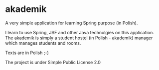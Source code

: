 akademik
========

A very simple application for learning Spring purpose (in Polish).

I learn to use Spring, JSF and other Java technolgies on this application.
The akademik is simply a student hostel (in Polish - akademik) manager which manages students and rooms.

Texts are in Polish ;-)

The project is under Simple Public License 2.0
